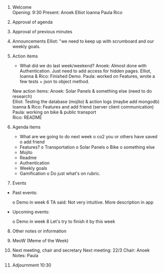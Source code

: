 1. Welcome  
    Opening: 9:30
    Present: 
    Anoek
    Elliot
    Ioanna
    Paula
    Rico

2. Approval of agenda

3. Approval of previous minutes

4. Announcements
    Elliot: "we need to keep up with scrumboard and our weekly goals.

5. Action items
   - What did we do last week/weekend?
   Anoek: Almost done with Authentication. Just need to add access for hidden pages.
   Elliot, Ioanna & Rico: Finished Demo.
   Paula: worked on Features, wrote a few tests + json to object method.
   
   New action items: 
   Anoek: Solar Panels & something else (need to do research)  
   Elliot: Testing the database (mojito) & action logs (maybe add mongodb)   
   Ioanna & Rico: Features and add friend (server client communication)  
   Paula: working on bike & public transport  
   Rico: README  

6. Agenda items
    - What are we going to do next week
        o co2 you or others have saved
        o add friend
    - Features?
        o Transportation
        o Solar Panels
        o Bike
        o something else
    - Mojito
    - Readme
    - Authentication
    - Weekly goals
    - Gamification
        o Do just what's on rubric.
    
7. Events
    
 - Past events:
  
    o Demo in week 6
    TA said:  Not very intuitive. More description in app    
   
 - Upcoming events:
       
	o Demo in week 8
	Let's try to finish it by this week

8. Other notes or information

9. MeoW (Meme of the Week)

10. Next meeting, chair and secretary
    Next meeting: 22/3
    Chair: Anoek
    Notes: Paula

11. Adjournment
    10:30
